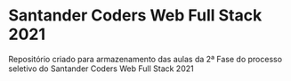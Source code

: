 # Santander Coders Web Full Stack 2021
 Repositório criado para armazenamento das aulas da 2ª Fase do processo seletivo do Santander Coders Web Full Stack 2021
